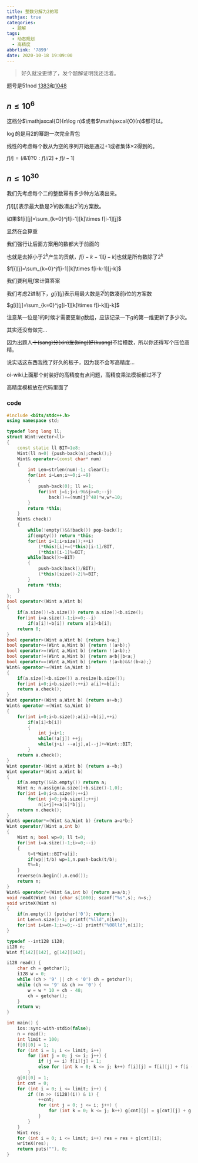 ```yaml
---
title: 整数分解为2的幂
mathjax: true
categories:
  - 题解
tags:
  - 动态规划
  - 高精度
abbrlink: '7899'
date: 2020-10-18 19:09:00
---
```



> 好久就没更博了，发个题解证明我还活着。 

题号是$\text{51nod}$ [1383](https://www.51nod.com/Challenge/Problem.html#problemId=1383)和[1048](https://www.51nod.com/Challenge/Problem.html#problemId=1048)


## $n\le 10^6$

这档分$\mathjaxcal{O}(n\log n)$或者$\mathjaxcal{O}(n)$都可以。  

$\log$的是用$2$的幂跑一次完全背包  

线性的考虑每个数从为空的序列开始是通过$+1$或者集体$\times 2$得到的。  

$f[i]=(i\&1)?0:f[i/2]+f[i-1]$



## $n\le 10^{30}$  

我们先考虑每个二的整数幂有多少种方法凑出来。  

$f[i][j]$表示最大数是$2^j$的数凑出$2^i$的方案数。

如果$f[i][j]=\sum_{k=0}^jf[i-1][k]\times f[i-1][j]$

显然在会算重    

我们强行让后面方案用的数都大于前面的  

也就是去掉小于$2^k$产生的贡献，$f[i-k-1][j-k]$也就是所有数除了$2^k$  

$f[i][j]=\sum_{k=0}^jf[i-1][k]\times f[i-k-1][j-k]$



我们要利用$f$来计算答案  

我们考虑$2$进制下，$g[i][j]$表示用最大数是$2^j$的数凑前$i$位的方案数  

$g[i][j]=\sum_{k=0}^jg[i-1][k]\times f[i-k][j-k]$

注意某一位是$1$的时候才需要更新$g$数组，应该记录一下$g$的第一维更新了多少次。  



其实还没有做完...  

因为出题人~~十(sang)分(xin)友(bing)好(kuang)~~不给模数，所以你还得写个压位高精。  



说实话这东西我找了好久的板子，因为我不会写高精度...  

$\text{oi-wiki}$上面那个封装好的高精度有点问题，高精度乘法模板都过不了  

高精度模板放在代码里面了  

### code

```cpp
#include <bits/stdc++.h>
using namespace std;

typedef long long ll;
struct Wint:vector<ll>
{
    const static ll BIT=1e8;
    Wint(ll n=0) {push-back(n);check();}
    Wint& operator=(const char* num)
    {
        int Len=strlen(num)-1; clear();
        for(int i=Len;i>=0;i-=9)
        {
            push-back(0); ll w=1;
            for(int j=i;j>i-9&&j>=0;--j)
                back()+=(num[j]^48)*w,w*=10;
        }
        return *this;
    }
    Wint& check()
    {
        while(!empty()&&!back()) pop-back();
        if(empty()) return *this;
        for(int i=1;i<size();++i)
            (*this)[i]+=(*this)[i-1]/BIT,
            (*this)[i-1]%=BIT;
        while(back()>=BIT)
        {
            push-back(back()/BIT);
            (*this)[size()-2]%=BIT;
        }
        return *this;
    }
};
bool operator<(Wint a,Wint b)
{
    if(a.size()!=b.size()) return a.size()<b.size();
    for(int i=a.size()-1;i>=0;--i)
        if(a[i]!=b[i]) return a[i]<b[i];
    return 0;
}
bool operator>(Wint a,Wint b) {return b<a;}
bool operator<=(Wint a,Wint b) {return !(a>b);}
bool operator>=(Wint a,Wint b) {return !(a<b);}
bool operator!=(Wint a,Wint b) {return a<b||b<a;}
bool operator==(Wint a,Wint b) {return !(a<b)&&!(b<a);}
Wint& operator+=(Wint &a,Wint b)
{
    if(a.size()<b.size()) a.resize(b.size());
    for(int i=0;i<b.size();++i) a[i]+=b[i];
    return a.check();
}
Wint operator+(Wint a,Wint b) {return a+=b;}
Wint& operator-=(Wint &a,Wint b)
{
    for(int i=0;i<b.size();a[i]-=b[i],++i)
        if(a[i]<b[i])
        {
            int j=i+1;
            while(!a[j]) ++j;
            while(j>i) --a[j],a[--j]+=Wint::BIT;
        }
    return a.check();
}
Wint operator-(Wint a,Wint b) {return a-=b;}
Wint operator*(Wint a,Wint b)
{
    if(a.empty()&&b.empty()) return a;
    Wint n; n.assign(a.size()+b.size()-1,0);
    for(int i=0;i<a.size();++i)
        for(int j=0;j<b.size();++j)
            n[i+j]+=a[i]*b[j];
    return n.check();
}
Wint& operator*=(Wint &a,Wint b) {return a=a*b;}
Wint operator/(Wint a,int b)
{
    Wint n; bool wp=0; ll t=0;
    for(int i=a.size()-1;i>=0;--i)
    {
        t=t*Wint::BIT+a[i];
        if(wp||t/b) wp=1,n.push-back(t/b);
        t%=b;
    }
    reverse(n.begin(),n.end());
    return n;
}
Wint& operator/=(Wint &a,int b) {return a=a/b;}
void readX(Wint &n) {char s[1000]; scanf("%s",s); n=s;}
void writeX(Wint n)
{
    if(n.empty()) {putchar('0'); return;}
    int Len=n.size()-1; printf("%lld",n[Len]);
    for(int i=Len-1;i>=0;--i) printf("%08lld",n[i]);
}

typedef --int128 i128;
i128 n;
Wint f[142][142], g[142][142];

i128 read() {
	char ch = getchar();
	i128 w = 0;
	while (ch > '9' || ch < '0') ch = getchar();
	while (ch <= '9' && ch >= '0') {
		w = w * 10 + ch - 48;
		ch = getchar();
	}
	return w;
}

int main() {
	ios::sync-with-stdio(false);
    n = read();
    int limit = 100;
    f[0][0] = 1;
    for (int i = 1; i <= limit; i++)
    	for (int j = 0; j <= i; j++) {
    		if (j == i) f[i][j] = 1;
    		else for (int k = 0; k <= j; k++) f[i][j] = f[i][j] + f[i - 1][k] * f[i - 1 - k][j - k];
    	}
    g[0][0] = 1;
    int cnt = 0;
    for (int i = 0; i <= limit; i++) {
    	if ((n >> (i128)(i)) & 1) {
            ++cnt;
            for (int j = 0; j <= i; j++) {
            	for (int k = 0; k <= j; k++) g[cnt][j] = g[cnt][j] + g[cnt - 1][k] * f[i - k][j - k];
            }
    	}
    }
    Wint res;
    for (int i = 0; i <= limit; i++) res = res + g[cnt][i];
    writeX(res);
    return puts(""), 0; 
}
```

